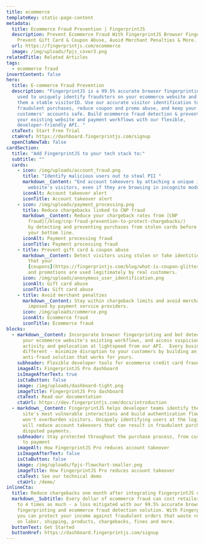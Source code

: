 ```yaml
---
title: ecommerce
templateKey: static-page-content
metadata:
  title: Ecommerce Fraud Prevention | FingerprintJS
  description: Prevent Ecommerce Fraud With FingerprintJS Browser Fingerprinting.
    Prevent Gift Card & Coupon Abuse, Avoid Merchant Penalties & More.
  url: https://fingerprintjs.com/ecommerce
  image: /img/uploads/fpjs_cover3.png
relatedTitle: Related Articles
tags:
  - ecommerce fraud
invertContent: false
hero:
  title: E-commerce Fraud Prevention
  description: "FingerprintJS is a 99.5% accurate browser fingerprinting service
    used to uniquely identify fraudsters on your ecommerce website and assign
    them a stable visitorID. Use our accurate visitor identification to stop
    fraudulent purchases, reduce coupon and promo abuse, and keep your
    customers' accounts safe. Build ecommerce fraud detection & prevention into
    your existing website and payment workflows with our flexible,
    developer-friendly API. "
  ctaText: Start Free Trial
  ctaHref: https://dashboard.fingerprintjs.com/signup
  openCtaNewTab: false
cardSection:
  title: "Add FingerprintJS to your tech stack to:"
  subtitle: ""
  cards:
    - icon: /img/uploads/account_fraud.png
      title: "Identify malicious users out to steal PII "
      markdown__Content: "End account takeovers by attaching a unique identity to your
        website's visitors, even if they are browsing in incognito mode. "
      iconAlt: Account takeover alert
      iconTitle: Account takeover alert
    - icon: /img/uploads/payment_processing.png
      title: Reduce chargebacks linked to CNP fraud
      markdown__Content: Reduce your chargeback rates from [CNP
        fraud](/blog/cnp-fraud-prevention-to-protect-chargebacks/)
        by detecting and preventing purchases from stolen cards before they hurt
        your bottom line.
      iconAlt: Payment processing fraud
      iconTitle: Payment processing fraud
    - title: Prevent gift card & coupon abuse
      markdown__Content: Detect visitors using stolen or fake identities to ensure
        that your
        [coupons](https://fingerprintjs.com/blog/what-is-coupon-glittering-and-how-can-it-harm-businesses/)
        and promotions are used legitimately by real customers.
      icon: /img/uploads/anonymous_user_identification.png
      iconAlt: Gift card abuse
      iconTitle: Gift card abuse
    - title: Avoid merchant penalties
      markdown__Content: Stay within chargeback limits and avoid merchant penalties
        imposed by payment service providers.
      icon: /img/uploads/commerce.png
      iconAlt: Ecommerce fraud
      iconTitle: Ecommerce fraud
blocks:
  - markdown__Content: Incorporate browser fingerprinting and bot detection into
      your ecommerce website's existing workflows, and access suspicious visitor
      activity and geolocation at lightspeed from our API.  Every business is
      different - minimize disruption to your customers by building an
      anti-fraud solution that works for yours.
    subheader: Flexible developer tools for ecommerce credit card fraud prevention
    imageAlt: FingerprintJS Pro dashboard
    isImageAfterText: true
    isCtaButton: false
    image: /img/uploads/dashboard-tight.png
    imageTitle: FingerprintJS Pro dashboard
    ctaText: Read our documentation
    ctaUrl: https://dev.fingerprintjs.com/docs/introduction
  - markdown__Content: FingerprintJS helps developer teams identify their ecommerce
      site's most vulnerable interactions and build authentication flows that
      won't overburden visitors. Uniquely identifying users at the login stage
      will reduce account takeovers that can result in fraudulent purchases and
      disputed payments.
    subheader: Stay protected throughout the purchase process, from customer login
      to payment
    imageAlt: How FingerprintJS Pro reduces account takeover
    isImageAfterText: false
    isCtaButton: false
    image: /img/uploads/fpjs-flowchart-smaller.png
    imageTitle: How FingerprintJS Pro reduces account takeover
    ctaText: See our technical demo
    ctaUrl: /demo/
inlineCta:
  title: Reduce chargebacks one month after integrating FingerprintJS on your website.
  markdown__Subtitle: Every dollar of ecommerce fraud can cost retailers between 3
    to 4 times as much - a loss mitigated with our 99.5% accurate browser
    fingerprinting and ecommerce fraud detection solution. With FingerprintJS,
    you can protect your income against fraudulent orders that waste resources
    on labor, shipping, products, chargebacks, fines and more.
  buttonText: Get Started
  buttonHref: https://dashboard.fingerprintjs.com/signup
---
```

